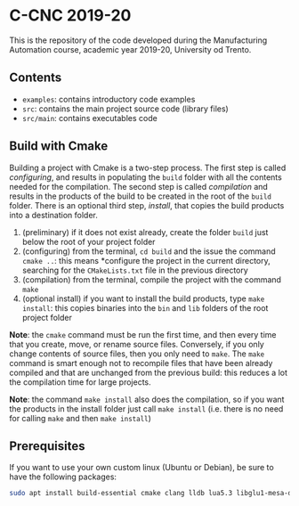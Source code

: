 # C-CNC 2019-20

This is the repository of the code developed during the Manufacturing Automation course, academic year 2019-20, University od Trento.

## Contents

* `examples`: contains introductory code examples
* `src`: contains the main project source code (library files)
*  `src/main`: contains executables code

## Build with Cmake

Building a project with Cmake is a two-step process. The first step is called *configuring*, and results in populating the `build` folder with all the contents needed for the compilation. The second step is called *compilation* and results in the products of the build to be created in the root of the `build` folder. There is an optional third step, *install*, that copies the build products into a destination folder.

1. (preliminary) if it does not exist already, create the folder `build` just below the root of your project folder
2. (configuring) from the terminal, `cd build` and the issue the command `cmake ..`: this means *configure the project in the current directory, searching for the `CMakeLists.txt` file in the previous directory
3. (compilation) from the terminal, compile the project with the command `make` 
4. (optional install) if you want to install the build products, type `make install`: this copies binaries into the `bin` and `lib` folders of the root project folder

**Note**: the `cmake` command must be run the first time, and then every time that you create, move, or rename source files. Conversely, if you only change contents of source files, then you only need to `make`. The `make` command is smart enough not to recompile files that have been already compiled and that are unchanged from the previous build: this reduces a lot the compilation time for large projects.

**Note**: the command `make install` also does the compilation, so if you want the products in the install folder just call `make install` (i.e. there is no need for calling `make` and then `make install`)

## Prerequisites

If you want to use your own custom linux (Ubuntu or Debian), be sure to have the following packages:

```sh
sudo apt install build-essential cmake clang lldb lua5.3 libglu1-mesa-dev freeglut3-dev mesa-common-dev libreadline-dev
```